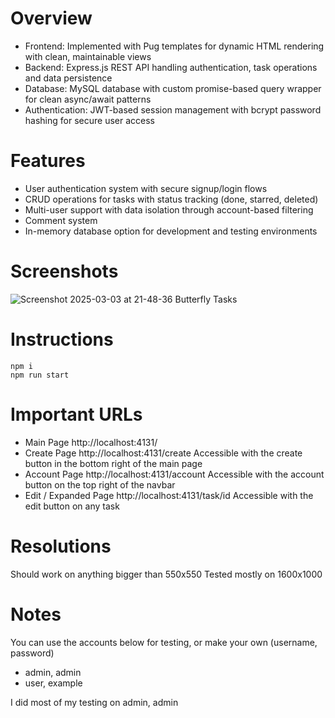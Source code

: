 # Overview
- Frontend: Implemented with Pug templates for dynamic HTML rendering with clean, maintainable views
- Backend: Express.js REST API handling authentication, task operations and data persistence
- Database: MySQL database with custom promise-based query wrapper for clean async/await patterns
- Authentication: JWT-based session management with bcrypt password hashing for secure user access

# Features
- User authentication system with secure signup/login flows
- CRUD operations for tasks with status tracking (done, starred, deleted)
- Multi-user support with data isolation through account-based filtering
- Comment system
- In-memory database option for development and testing environments

# Screenshots
![Screenshot 2025-03-03 at 21-48-36 Butterfly Tasks](https://github.com/user-attachments/assets/fd7d58ca-7d0e-42cd-8ccc-ec03bca69f3b)

# Instructions
```
npm i
npm run start
```

# Important URLs
- Main Page http://localhost:4131/
- Create Page http://localhost:4131/create Accessible with the create button in the bottom right of the main page
- Account Page http://localhost:4131/account Accessible with the account button on the top right of the navbar
- Edit / Expanded Page http://localhost:4131/task/id Accessible with the edit button on any task

# Resolutions
Should work on anything bigger than 550x550
Tested mostly on 1600x1000

# Notes
You can use the accounts below for testing, or make your own (username, password)
- admin, admin
- user, example

I did most of my testing on admin, admin
